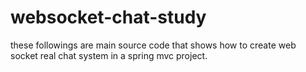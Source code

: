 # websocket-chat-study
these followings are main source code that shows how to create web socket real chat system in a spring mvc project.
